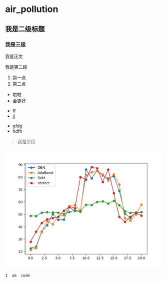 # air_pollution

## 我是二级标题

### 我是三级

我是正文

我是第二段

1. 第一点
2. 第二点

* 啦啦
* 会更好

+ ff
+ jj

- gfdg
- hdfh

> 我是引用

![完整的图](pic/180302.png)

`
I 
am 
code
`

